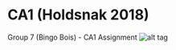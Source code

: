 # CA1 (Holdsnak 2018)
Group 7 (Bingo Bois) - CA1 Assignment
![alt tag](http://i.imgur.com/SlA7UBF.jpg)
